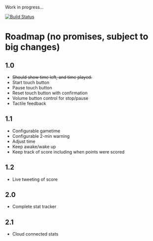 Work in progress...

[![Build Status](https://travis-ci.org/Kleist/GameClock.png?branch=master)](https://travis-ci.org/Kleist/GameClock)

# Roadmap (no promises, subject to big changes)

## 1.0
* ~~Should show time left, and time played.~~
* Start touch button
* Pause touch button
* Reset touch button with confirmation
* Volume button control for stop/pause
* Tactile feedback

## 1.1
* Configurable gametime
* Configurable 2-min warning
* Adjust time
* Keep awake/wake up
* Keep track of score including when points were scored

## 1.2
* Live tweeting of score

## 2.0
* Complete stat tracker

## 2.1
* Cloud connected stats

